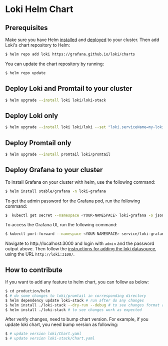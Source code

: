 # Loki Helm Chart

## Prerequisites

Make sure you have Helm [installed](https://helm.sh/docs/using_helm/#installing-helm) and
[deployed](https://helm.sh/docs/using_helm/#installing-tiller) to your cluster. Then add
Loki's chart repository to Helm:

```bash
$ helm repo add loki https://grafana.github.io/loki/charts
```

You can update the chart repository by running:

```bash
$ helm repo update
```

## Deploy Loki and Promtail to your cluster

```bash
$ helm upgrade --install loki loki/loki-stack
```

## Deploy Loki only

```bash
$ helm upgrade --install loki loki/loki --set "loki.serviceName=my-loki"
```

## Deploy Promtail only

```bash
$ helm upgrade --install promtail loki/promtail
```

## Deploy Grafana to your cluster

To install Grafana on your cluster with helm, use the following command:

```bash
$ helm install stable/grafana -n loki-grafana
```

To get the admin password for the Grafana pod, run the following command:

```bash
$  kubectl get secret --namespace <YOUR-NAMESPACE> loki-grafana -o jsonpath="{.data.admin-password}" | base64 --decode ; echo
```

To access the Grafana UI, run the following command:

```bash
$ kubectl port-forward --namespace <YOUR-NAMESPACE> service/loki-grafana 3000:80
```

Navigate to http://localhost:3000 and login with `admin` and the password output above.
Then follow the [instructions for adding the loki datasource](/docs/usage.md), using the URL `http://loki:3100/`.

## How to contribute

If you want to add any feature to helm chart, you can follow as below:

```bash
$ cd production/helm
$ # do some changes to loki/promtail in corresponding directory
$ helm dependency update loki-stack # run after do any changes
$ helm install ./loki-stack --dry-run --debug # to see changes format as expected
$ helm install ./loki-stack # to see changes work as expected
```

After verify changes, need to bump chart version.
For example, if you update loki chart, you need bump version as following:

```bash
$ # update version loki/Chart.yaml
$ # update version loki-stack/Chart.yaml
```
